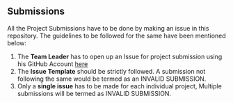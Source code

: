 ## Submissions
All the Project Submissions have to be done by making an issue in this repository. The guidelines to be followed for the same have been mentioned below:
1. The **Team Leader** has to open up an Issue for project submission using his GitHub Account [here](https://github.com/akilandeswari/Sona_IDEATHON_2021/issues/new/choose)
2. The **Issue Template** should be strictly followed. A submission not following the same would be termed as an INVALID SUBMISSION.
3. Only a **single issue** has to be made for each individual project, Multiple submissions will be termed as INVALID SUBMISSION.


